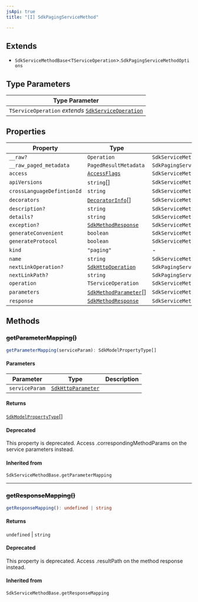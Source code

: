 ```yaml
---
jsApi: true
title: "[I] SdkPagingServiceMethod"

---
```

## Extends

- `SdkServiceMethodBase`<`TServiceOperation`\>.`SdkPagingServiceMethodOptions`

## Type Parameters

| Type Parameter |
| ------ |
| `TServiceOperation` *extends* [`SdkServiceOperation`](../type-aliases/SdkServiceOperation.md) |

## Properties

| Property | Type | Inherited from |
| ------ | ------ | ------ |
| `__raw?` | `Operation` | `SdkServiceMethodBase.__raw` |
| `__raw_paged_metadata` | `PagedResultMetadata` | `SdkPagingServiceMethodOptions.__raw_paged_metadata` |
| `access` | [`AccessFlags`](../type-aliases/AccessFlags.md) | `SdkServiceMethodBase.access` |
| `apiVersions` | `string`[] | `SdkServiceMethodBase.apiVersions` |
| `crossLanguageDefintionId` | `string` | `SdkServiceMethodBase.crossLanguageDefintionId` |
| `decorators` | [`DecoratorInfo`](DecoratorInfo.md)[] | `SdkServiceMethodBase.decorators` |
| `description?` | `string` | `SdkServiceMethodBase.description` |
| `details?` | `string` | `SdkServiceMethodBase.details` |
| `exception?` | [`SdkMethodResponse`](SdkMethodResponse.md) | `SdkServiceMethodBase.exception` |
| `generateConvenient` | `boolean` | `SdkServiceMethodBase.generateConvenient` |
| `generateProtocol` | `boolean` | `SdkServiceMethodBase.generateProtocol` |
| `kind` | `"paging"` | - |
| `name` | `string` | `SdkServiceMethodBase.name` |
| `nextLinkOperation?` | [`SdkHttpOperation`](SdkHttpOperation.md) | `SdkPagingServiceMethodOptions.nextLinkOperation` |
| `nextLinkPath?` | `string` | `SdkPagingServiceMethodOptions.nextLinkPath` |
| `operation` | `TServiceOperation` | `SdkServiceMethodBase.operation` |
| `parameters` | [`SdkMethodParameter`](SdkMethodParameter.md)[] | `SdkServiceMethodBase.parameters` |
| `response` | [`SdkMethodResponse`](SdkMethodResponse.md) | `SdkServiceMethodBase.response` |

## Methods

### ~~getParameterMapping()~~

```ts
getParameterMapping(serviceParam): SdkModelPropertyType[]
```

#### Parameters

| Parameter | Type | Description |
| ------ | ------ | ------ |
| `serviceParam` | [`SdkHttpParameter`](../type-aliases/SdkHttpParameter.md) |  |

#### Returns

[`SdkModelPropertyType`](../type-aliases/SdkModelPropertyType.md)[]

#### Deprecated

This property is deprecated. Access .correspondingMethodParams on the service parameters instead.

#### Inherited from

`SdkServiceMethodBase.getParameterMapping`

***

### ~~getResponseMapping()~~

```ts
getResponseMapping(): undefined | string
```

#### Returns

`undefined` \| `string`

#### Deprecated

This property is deprecated. Access .resultPath on the method response instead.

#### Inherited from

`SdkServiceMethodBase.getResponseMapping`
